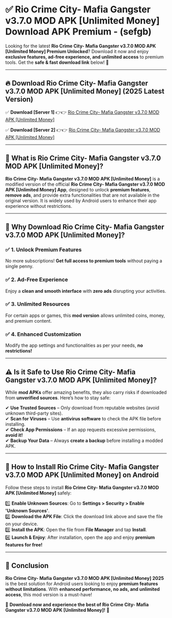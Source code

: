 
# ✅ Rio Crime City- Mafia Gangster v3.7.0 MOD APK [Unlimited Money] Download APK Premium -  (sefgb) 

Looking for the latest **Rio Crime City- Mafia Gangster v3.7.0 MOD APK [Unlimited Money] Premium Unlocked**? Download it now and enjoy **exclusive features, ad-free experience, and unlimited access** to premium tools. Get the **safe & fast download link** below! 🚀

---

## 🔥 Download Rio Crime City- Mafia Gangster v3.7.0 MOD APK [Unlimited Money] (2025 Latest Version)

✅ **Download [Server 1]** 👉👉 [Rio Crime City- Mafia Gangster v3.7.0 MOD APK [Unlimited Money] ](https://apkcomod.com?title=Rio_Crime_City-_Mafia_Gangster_v3.7.0_MOD_APK_[Unlimited_Money])  

✅ **Download [Server 2]** 👉👉 [Rio Crime City- Mafia Gangster v3.7.0 MOD APK [Unlimited Money] ](https://apkcomod.com?title=Rio_Crime_City-_Mafia_Gangster_v3.7.0_MOD_APK_[Unlimited_Money])  


---

## 📌 What is Rio Crime City- Mafia Gangster v3.7.0 MOD APK [Unlimited Money]?

**Rio Crime City- Mafia Gangster v3.7.0 MOD APK [Unlimited Money]** is a modified version of the official **Rio Crime City- Mafia Gangster v3.7.0 MOD APK [Unlimited Money] App**, designed to unlock **premium features**, **remove ads**, and provide extra functionalities that are not available in the original version. It is widely used by Android users to enhance their app experience without restrictions.

---

## 🌟 Why Download Rio Crime City- Mafia Gangster v3.7.0 MOD APK [Unlimited Money]?

### ✅ 1. Unlock Premium Features
No more subscriptions! **Get full access to premium tools** without paying a single penny.

### ✅ 2. Ad-Free Experience
Enjoy a **clean and smooth interface** with **zero ads** disrupting your activities.

### ✅ 3. Unlimited Resources
For certain apps or games, this **mod version** allows unlimited coins, money, and premium content.

### ✅ 4. Enhanced Customization
Modify the app settings and functionalities as per your needs, **no restrictions!**

---

## ⚠️ Is it Safe to Use Rio Crime City- Mafia Gangster v3.7.0 MOD APK [Unlimited Money]?

While **mod APKs** offer amazing benefits, they also carry risks if downloaded from **unverified sources**. Here’s how to stay safe:

✔ **Use Trusted Sources** – Only download from reputable websites (avoid unknown third-party sites).  
✔ **Scan for Viruses** – Use **antivirus software** to check the APK file before installing.  
✔ **Check App Permissions** – If an app requests excessive permissions, **avoid it!**  
✔ **Backup Your Data** – Always **create a backup** before installing a modded APK.

---

## 📲 How to Install Rio Crime City- Mafia Gangster v3.7.0 MOD APK [Unlimited Money] on Android

Follow these steps to install **Rio Crime City- Mafia Gangster v3.7.0 MOD APK [Unlimited Money]** safely:

1️⃣ **Enable Unknown Sources**: Go to **Settings > Security > Enable 'Unknown Sources'**.  
2️⃣ **Download the APK File**: Click the download link above and save the file on your device.  
3️⃣ **Install the APK**: Open the file from **File Manager** and tap **Install**.  
4️⃣ **Launch & Enjoy**: After installation, open the app and enjoy **premium features for free!**

---

## 🚀 Conclusion

**Rio Crime City- Mafia Gangster v3.7.0 MOD APK [Unlimited Money] 2025** is the best solution for Android users looking to enjoy **premium features without limitations**. With **enhanced performance, no ads, and unlimited access**, this mod version is a must-have!

🔻 **Download now and experience the best of Rio Crime City- Mafia Gangster v3.7.0 MOD APK [Unlimited Money]!** 🔻

